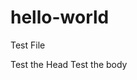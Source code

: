 # hello-world
Test File
<html>
  <head>
      <meta charset="utf-8">
      Test the Head
    
    
    
  </head>
  <body>
Test the body
  </body>
</html>
